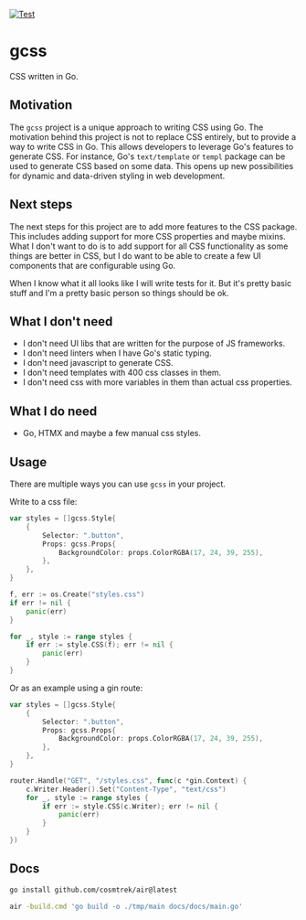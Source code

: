 [![Test](https://github.com/AccentDesign/gcss/actions/workflows/go-test.yml/badge.svg)](https://github.com/AccentDesign/gcss/actions/workflows/go-test.yml)

# gcss

CSS written in Go.

## Motivation

The `gcss` project is a unique approach to writing CSS using Go.
The motivation behind this project is not to replace CSS entirely,
but to provide a way to write CSS in Go.
This allows developers to leverage Go's features to generate CSS. For instance,
Go's `text/template` or `templ` package can be used to generate CSS based on some data.
This opens up new possibilities for dynamic and data-driven styling in web development.

## Next steps

The next steps for this project are to add more features to the CSS package.
This includes adding support for more CSS properties and maybe mixins.
What I don't want to do is to add support for all CSS functionality as some things are better in CSS, but I do want to be able to create 
a few UI components that are configurable using Go.

When I know what it all looks like I will write tests for it. But it's pretty basic stuff and I'm a pretty basic person so things should be ok.
## What I don't need

* I don't need UI libs that are written for the purpose of JS frameworks. 
* I don't need linters when I have Go's static typing.
* I don't need javascript to generate CSS.
* I don't need templates with 400 css classes in them.
* I don't need css with more variables in them than actual css properties.

## What I do need

* Go, HTMX and maybe a few manual css styles.

## Usage

There are multiple ways you can use `gcss` in your project.

Write to a css file:

```go
var styles = []gcss.Style{
    {
        Selector: ".button",
        Props: gcss.Props{
            BackgroundColor: props.ColorRGBA(17, 24, 39, 255),
        },
    },
}

f, err := os.Create("styles.css")
if err != nil {
    panic(err)
}

for _, style := range styles {
    if err := style.CSS(f); err != nil {
        panic(err)
    }
}
```

Or as an example using a gin route:

```go
var styles = []gcss.Style{
    {
        Selector: ".button",
        Props: gcss.Props{
            BackgroundColor: props.ColorRGBA(17, 24, 39, 255),
        },
    },
}

router.Handle("GET", "/styles.css", func(c *gin.Context) {
    c.Writer.Header().Set("Content-Type", "text/css")
    for _, style := range styles {
        if err := style.CSS(c.Writer); err != nil {
            panic(err)
        }
    }
})


```

## Docs

```bash
go install github.com/cosmtrek/air@latest
```
```bash
air -build.cmd 'go build -o ./tmp/main docs/docs/main.go'
```